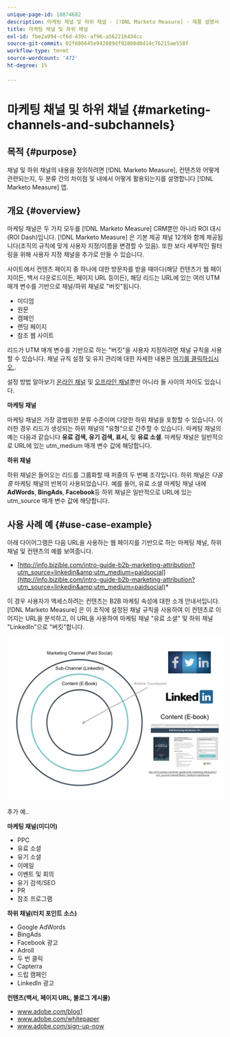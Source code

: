 ```yaml
---
unique-page-id: 18874682
description: 마케팅 채널 및 하위 채널 - [!DNL Marketo Measure] - 제품 설명서
title: 마케팅 채널 및 하위 채널
exl-id: fbe2a994-cf6d-439c-af96-a562216434cc
source-git-commit: 02f686645e942089df92800d8d14c76215ae558f
workflow-type: tm+mt
source-wordcount: '472'
ht-degree: 1%

---
```


# 마케팅 채널 및 하위 채널 {#marketing-channels-and-subchannels}

## 목적 {#purpose}

채널 및 하위 채널의 내용을 정의하려면 [!DNL Marketo Measure], 컨텐츠와 어떻게 관련되는지, 두 분류 간의 차이점 및 내에서 어떻게 활용되는지를 설명합니다 [!DNL Marketo Measure] 앱.

## 개요 {#overview}

마케팅 채널은 두 가지 모두를 [!DNL Marketo Measure] CRM뿐만 아니라 ROI 대시(ROI Dash)입니다. [!DNL Marketo Measure] 은 기본 제공 채널 12개와 함께 제공됩니다(조직의 규칙에 맞게 사용자 지정/이름을 변경할 수 있음). 또한 보다 세부적인 필터링을 위해 사용자 지정 채널을 추가로 만들 수 있습니다.

사이트에서 컨텐츠 페이지 중 하나에 대한 방문자를 받을 때마다(해당 컨텐츠가 웹 페이지이든, 백서 다운로드이든, 페이지 URL 등이든), 해당 리드는 URL에 있는 여러 UTM 매개 변수를 기반으로 채널/하위 채널로 &quot;버킷&quot;됩니다.

* 미디엄
* 원문
* 캠페인
* 랜딩 페이지
* 참조 웹 사이트

리드가 UTM 매개 변수를 기반으로 하는 &quot;버킷&quot;을 사용자 지정하려면 채널 규칙을 사용할 수 있습니다. 채널 규칙 설정 및 유지 관리에 대한 자세한 내용은 [여기를 클릭하십시오.](/help/channel-tracking-and-setup/online-channels/online-custom-channel-setup.md).

설정 방법 알아보기 [온라인 채널](/help/channel-tracking-and-setup/online-channels/online-custom-channel-setup.md) 및 [오프라인 채널](/help/channel-tracking-and-setup/offline-channels/offline-custom-channel-setup.md)뿐만 아니라 둘 사이의 차이도 있습니다.

**마케팅 채널**

마케팅 채널은 가장 광범위한 분류 수준이며 다양한 하위 채널을 포함할 수 있습니다. 이러한 경우 리드가 생성되는 하위 채널의 &quot;유형&quot;으로 간주할 수 있습니다. 마케팅 채널의 예는 다음과 같습니다 **유료 검색, 유기 검색, 표시,** 및 **유료 소셜**. 마케팅 채널은 일반적으로 URL에 있는 utm_medium 매개 변수 값에 해당합니다.

**하위 채널**

하위 채널은 들어오는 리드를 그룹화할 때 퍼즐의 두 번째 조각입니다. 하위 채널은 _다음 중_ 마케팅 채널의 반복이 사용되었습니다. 예를 들어, 유료 소셜 마케팅 채널 내에 **AdWords**, **BingAds**, **Facebook**&#x200B;등 하위 채널은 일반적으로 URL에 있는 utm_source 매개 변수 값에 해당합니다.

## 사용 사례 예 {#use-case-example}

아래 다이어그램은 다음 URL을 사용하는 웹 페이지를 기반으로 하는 마케팅 채널, 하위 채널 및 컨텐츠의 예를 보여줍니다.

* [http://info.bizible.com/intro-guide-b2b-marketing-attribution?utm_source=linkedin&amp;utm_medium=paidsocial](http://info.bizible.com/intro-guide-b2b-marketing-attribution?utm_source=linkedin&amp;utm_medium=paidsocial)*

이 경우 사용자가 액세스하려는 컨텐츠는 B2B 마케팅 속성에 대한 소개 안내서입니다. [!DNL Marketo Measure] 은 이 조직에 설정된 채널 규칙을 사용하여 이 컨텐츠로 이어지는 URL을 분석하고, 이 URL을 사용하여 마케팅 채널 &quot;유료 소셜&quot; 및 하위 채널 &quot;LinkedIn&quot;으로 &quot;버킷&quot;합니다.

![](assets/1.jpg)

추가 예..

**마케팅 채널(미디어)**

* PPC
* 유료 소셜
* 유기 소셜
* 이메일
* 이벤트 및 회의
* 유기 검색/SEO
* PR
* 참조 프로그램

**하위 채널(터치 포인트 소스)**

* Google AdWords
* BingAds
* Facebook 광고
* Adroll
* 두 번 클릭
* Capterra
* 드립 캠페인
* LinkedIn 광고

**컨텐츠(백서, 페이지 URL, 블로그 게시물)**

* www.adobe.com/blog1
* www.adobe.com/whitepaper
* www.adobe.com/sign-up-now
